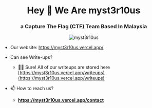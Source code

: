 <h1 align="center">Hey 👋 We Are myst3r10us</h1>
<h3 align="center">a Capture The Flag (CTF) Team Based In Malaysia</h3>

<p align="center"> <img src="https://komarev.com/ghpvc/?username=myst3r10us&label=Profile%20views&color=0e75b6&style=flat" alt="myst3r10us" /> </p>

- Our website: https://myst3r10us.vercel.app/

- Can see Write-ups?
  - 👨‍💻 Sure! All of our writeups are stored here [https://myst3r10us.vercel.app/writeups](https://myst3r10us.vercel.app/writeups)

- 📫 How to reach us?
  - **https://myst3r10us.vercel.app/contact**

<!-- Soon 
<h3 align="left">Connect with me:</h3>
<p align="left">
</p>
-->
